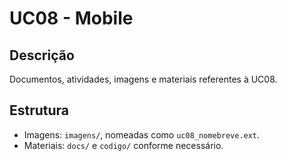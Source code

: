 # UC08 - Mobile

## Descrição
Documentos, atividades, imagens e materiais referentes à UC08.

## Estrutura
- Imagens: `imagens/`, nomeadas como `uc08_nomebreve.ext`.
- Materiais: `docs/` e `codigo/` conforme necessário.
